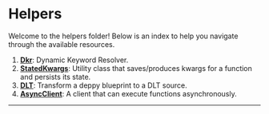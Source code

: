 # Helpers

Welcome to the helpers folder! Below is an index to help you navigate through the available resources.

1. [**Dkr**](./dkr.md): Dynamic Keyword Resolver.
2. [**StatedKwargs**](./stated_kwargs.md): Utility class that saves/produces kwargs for a function and persists its state.
3. [**DLT**](./dlt.md): Transform a deppy blueprint to a DLT source.
4. [**AsyncClient**](./asyncclient.md): A client that can execute functions asynchronously.
---
